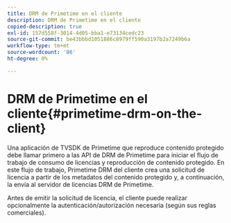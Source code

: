 ```yaml
---
title: DRM de Primetime en el cliente
description: DRM de Primetime en el cliente
copied-description: true
exl-id: 157d558f-3014-4d05-bba1-e73134cedc23
source-git-commit: be43bbbd1051886c8979ff590a3197b2a7249b6a
workflow-type: tm+mt
source-wordcount: '86'
ht-degree: 0%

---
```


# DRM de Primetime en el cliente{#primetime-drm-on-the-client}

Una aplicación de TVSDK de Primetime que reproduce contenido protegido debe llamar primero a las API de DRM de Primetime para iniciar el flujo de trabajo de consumo de licencias y reproducción de contenido protegido. En este flujo de trabajo, Primetime DRM del cliente crea una solicitud de licencia a partir de los metadatos del contenido protegido y, a continuación, la envía al servidor de licencias DRM de Primetime.

Antes de emitir la solicitud de licencia, el cliente puede realizar opcionalmente la autenticación/autorización necesaria (según sus reglas comerciales).
